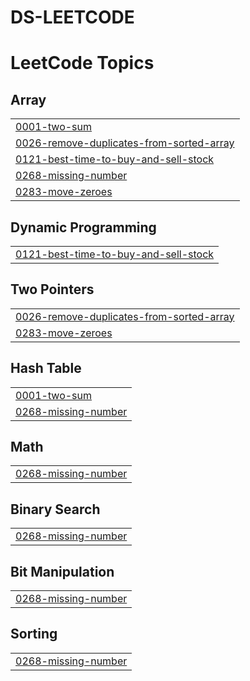 # DS-LEETCODE
<!---LeetCode Topics Start-->
# LeetCode Topics
## Array
|  |
| ------- |
| [0001-two-sum](https://github.com/Lakshmanyadav236/DS-LEETCODE/tree/master/0001-two-sum) |
| [0026-remove-duplicates-from-sorted-array](https://github.com/Lakshmanyadav236/DS-LEETCODE/tree/master/0026-remove-duplicates-from-sorted-array) |
| [0121-best-time-to-buy-and-sell-stock](https://github.com/Lakshmanyadav236/DS-LEETCODE/tree/master/0121-best-time-to-buy-and-sell-stock) |
| [0268-missing-number](https://github.com/Lakshmanyadav236/DS-LEETCODE/tree/master/0268-missing-number) |
| [0283-move-zeroes](https://github.com/Lakshmanyadav236/DS-LEETCODE/tree/master/0283-move-zeroes) |
## Dynamic Programming
|  |
| ------- |
| [0121-best-time-to-buy-and-sell-stock](https://github.com/Lakshmanyadav236/DS-LEETCODE/tree/master/0121-best-time-to-buy-and-sell-stock) |
## Two Pointers
|  |
| ------- |
| [0026-remove-duplicates-from-sorted-array](https://github.com/Lakshmanyadav236/DS-LEETCODE/tree/master/0026-remove-duplicates-from-sorted-array) |
| [0283-move-zeroes](https://github.com/Lakshmanyadav236/DS-LEETCODE/tree/master/0283-move-zeroes) |
## Hash Table
|  |
| ------- |
| [0001-two-sum](https://github.com/Lakshmanyadav236/DS-LEETCODE/tree/master/0001-two-sum) |
| [0268-missing-number](https://github.com/Lakshmanyadav236/DS-LEETCODE/tree/master/0268-missing-number) |
## Math
|  |
| ------- |
| [0268-missing-number](https://github.com/Lakshmanyadav236/DS-LEETCODE/tree/master/0268-missing-number) |
## Binary Search
|  |
| ------- |
| [0268-missing-number](https://github.com/Lakshmanyadav236/DS-LEETCODE/tree/master/0268-missing-number) |
## Bit Manipulation
|  |
| ------- |
| [0268-missing-number](https://github.com/Lakshmanyadav236/DS-LEETCODE/tree/master/0268-missing-number) |
## Sorting
|  |
| ------- |
| [0268-missing-number](https://github.com/Lakshmanyadav236/DS-LEETCODE/tree/master/0268-missing-number) |
<!---LeetCode Topics End-->